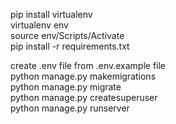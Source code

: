 <!-- How to run the project -->

pip install virtualenv  
virtualenv env  
source env/Scripts/Activate  
pip install -r requirements.txt 

create .env file from .env.example file  
python manage.py makemigrations  
python manage.py migrate  
python manage.py createsuperuser  
python manage.py runserver  
